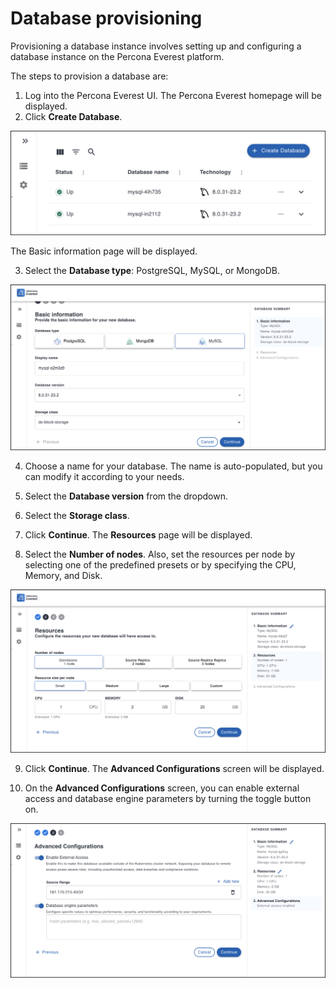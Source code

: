 # Database provisioning

Provisioning a database instance involves setting up and configuring a database instance on the Percona Everest platform. 

The steps to provision a database are:

1. Log into the Percona Everest UI. The Percona Everest homepage will be displayed.
2. Click **Create Database**.

![!image](images/everest_db_provision.png)

The Basic information page will be displayed.

3. Select the **Database type**: PostgreSQL, MySQL, or MongoDB.

![!image](images/everest_choose_db_type.png)

4. Choose a name for your database. The name is auto-populated, but you can modify it according to your needs.

5. Select the **Database version** from the dropdown.

6. Select the **Storage class**.

7. Click **Continue**. The **Resources** page will be displayed.

8. Select the **Number of nodes**. Also, set the resources per node by selecting one of the predefined presets or by specifying the CPU, Memory, and Disk.

![!image](images/everest_db_scaling.png)

9. Click **Continue**. The **Advanced Configurations** screen will be displayed.

10. On the **Advanced Configurations** screen, you can enable external access and database engine parameters by turning the toggle button on.

![!image](images/enable_advanced_config.png)
